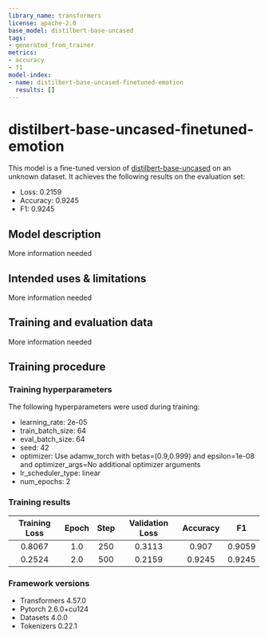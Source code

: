 ```yaml
---
library_name: transformers
license: apache-2.0
base_model: distilbert-base-uncased
tags:
- generated_from_trainer
metrics:
- accuracy
- f1
model-index:
- name: distilbert-base-uncased-finetuned-emotion
  results: []
---
```


<!-- This model card has been generated automatically according to the information the Trainer had access to. You
should probably proofread and complete it, then remove this comment. -->

# distilbert-base-uncased-finetuned-emotion

This model is a fine-tuned version of [distilbert-base-uncased](https://huggingface.co/distilbert-base-uncased) on an unknown dataset.
It achieves the following results on the evaluation set:
- Loss: 0.2159
- Accuracy: 0.9245
- F1: 0.9245

## Model description

More information needed

## Intended uses & limitations

More information needed

## Training and evaluation data

More information needed

## Training procedure

### Training hyperparameters

The following hyperparameters were used during training:
- learning_rate: 2e-05
- train_batch_size: 64
- eval_batch_size: 64
- seed: 42
- optimizer: Use adamw_torch with betas=(0.9,0.999) and epsilon=1e-08 and optimizer_args=No additional optimizer arguments
- lr_scheduler_type: linear
- num_epochs: 2

### Training results

| Training Loss | Epoch | Step | Validation Loss | Accuracy | F1     |
|:-------------:|:-----:|:----:|:---------------:|:--------:|:------:|
| 0.8067        | 1.0   | 250  | 0.3113          | 0.907    | 0.9059 |
| 0.2524        | 2.0   | 500  | 0.2159          | 0.9245   | 0.9245 |


### Framework versions

- Transformers 4.57.0
- Pytorch 2.6.0+cu124
- Datasets 4.0.0
- Tokenizers 0.22.1
